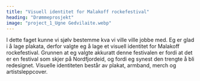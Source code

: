 ```yaml
---
title: "Visuell identitet for Malakoff rockefestival"
heading: "Drømmeprosjekt"
image: "project_1_Ugne Gedvilaite.webp"
---
```


I dette faget kunne vi sjølv bestemme kva vi ville ville jobbe med. Eg er glad i å lage plakata, derfor valgte eg å lage et visuell identitet for Malakoff rockefestival. Grunnen at eg valgte akkuratt denne festivalen er fordi at det er en festival som skjer på Nordfjordeid, og fordi eg synest den trengte å bli redesignet. Visuelle identiteten består av plakat, armband, merch og artistsleppcover.
